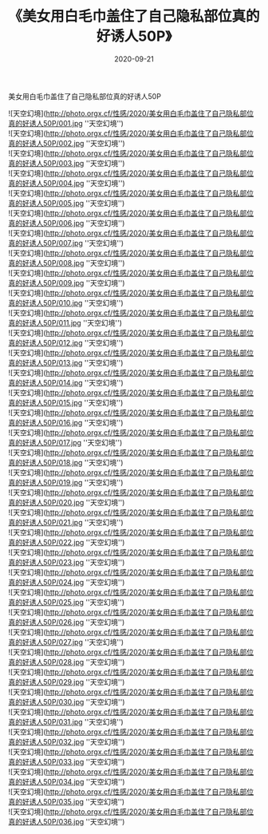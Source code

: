 ﻿---
layout: post
title: 《美女用白毛巾盖住了自己隐私部位真的好诱人50P》
date: 2020-09-21
img: http://photo.orgx.cf/性感/2020/美女用白毛巾盖住了自己隐私部位真的好诱人50P/000.jpg
tags: [美女,性感,泳衣]
---

美女用白毛巾盖住了自己隐私部位真的好诱人50P



![天空幻境](http://photo.orgx.cf/性感/2020/美女用白毛巾盖住了自己隐私部位真的好诱人50P/001.jpg ''天空幻境'')<br>
![天空幻境](http://photo.orgx.cf/性感/2020/美女用白毛巾盖住了自己隐私部位真的好诱人50P/002.jpg ''天空幻境'')<br>
![天空幻境](http://photo.orgx.cf/性感/2020/美女用白毛巾盖住了自己隐私部位真的好诱人50P/003.jpg ''天空幻境'')<br>
![天空幻境](http://photo.orgx.cf/性感/2020/美女用白毛巾盖住了自己隐私部位真的好诱人50P/004.jpg ''天空幻境'')<br>
![天空幻境](http://photo.orgx.cf/性感/2020/美女用白毛巾盖住了自己隐私部位真的好诱人50P/005.jpg ''天空幻境'')<br>
![天空幻境](http://photo.orgx.cf/性感/2020/美女用白毛巾盖住了自己隐私部位真的好诱人50P/006.jpg ''天空幻境'')<br>
![天空幻境](http://photo.orgx.cf/性感/2020/美女用白毛巾盖住了自己隐私部位真的好诱人50P/007.jpg ''天空幻境'')<br>
![天空幻境](http://photo.orgx.cf/性感/2020/美女用白毛巾盖住了自己隐私部位真的好诱人50P/008.jpg ''天空幻境'')<br>
![天空幻境](http://photo.orgx.cf/性感/2020/美女用白毛巾盖住了自己隐私部位真的好诱人50P/009.jpg ''天空幻境'')<br>
![天空幻境](http://photo.orgx.cf/性感/2020/美女用白毛巾盖住了自己隐私部位真的好诱人50P/010.jpg ''天空幻境'')<br>
![天空幻境](http://photo.orgx.cf/性感/2020/美女用白毛巾盖住了自己隐私部位真的好诱人50P/011.jpg ''天空幻境'')<br>
![天空幻境](http://photo.orgx.cf/性感/2020/美女用白毛巾盖住了自己隐私部位真的好诱人50P/012.jpg ''天空幻境'')<br>
![天空幻境](http://photo.orgx.cf/性感/2020/美女用白毛巾盖住了自己隐私部位真的好诱人50P/013.jpg ''天空幻境'')<br>
![天空幻境](http://photo.orgx.cf/性感/2020/美女用白毛巾盖住了自己隐私部位真的好诱人50P/014.jpg ''天空幻境'')<br>
![天空幻境](http://photo.orgx.cf/性感/2020/美女用白毛巾盖住了自己隐私部位真的好诱人50P/015.jpg ''天空幻境'')<br>
![天空幻境](http://photo.orgx.cf/性感/2020/美女用白毛巾盖住了自己隐私部位真的好诱人50P/016.jpg ''天空幻境'')<br>
![天空幻境](http://photo.orgx.cf/性感/2020/美女用白毛巾盖住了自己隐私部位真的好诱人50P/017.jpg ''天空幻境'')<br>
![天空幻境](http://photo.orgx.cf/性感/2020/美女用白毛巾盖住了自己隐私部位真的好诱人50P/018.jpg ''天空幻境'')<br>
![天空幻境](http://photo.orgx.cf/性感/2020/美女用白毛巾盖住了自己隐私部位真的好诱人50P/019.jpg ''天空幻境'')<br>
![天空幻境](http://photo.orgx.cf/性感/2020/美女用白毛巾盖住了自己隐私部位真的好诱人50P/020.jpg ''天空幻境'')<br>
![天空幻境](http://photo.orgx.cf/性感/2020/美女用白毛巾盖住了自己隐私部位真的好诱人50P/021.jpg ''天空幻境'')<br>
![天空幻境](http://photo.orgx.cf/性感/2020/美女用白毛巾盖住了自己隐私部位真的好诱人50P/022.jpg ''天空幻境'')<br>
![天空幻境](http://photo.orgx.cf/性感/2020/美女用白毛巾盖住了自己隐私部位真的好诱人50P/023.jpg ''天空幻境'')<br>
![天空幻境](http://photo.orgx.cf/性感/2020/美女用白毛巾盖住了自己隐私部位真的好诱人50P/024.jpg ''天空幻境'')<br>
![天空幻境](http://photo.orgx.cf/性感/2020/美女用白毛巾盖住了自己隐私部位真的好诱人50P/025.jpg ''天空幻境'')<br>
![天空幻境](http://photo.orgx.cf/性感/2020/美女用白毛巾盖住了自己隐私部位真的好诱人50P/026.jpg ''天空幻境'')<br>
![天空幻境](http://photo.orgx.cf/性感/2020/美女用白毛巾盖住了自己隐私部位真的好诱人50P/027.jpg ''天空幻境'')<br>
![天空幻境](http://photo.orgx.cf/性感/2020/美女用白毛巾盖住了自己隐私部位真的好诱人50P/028.jpg ''天空幻境'')<br>
![天空幻境](http://photo.orgx.cf/性感/2020/美女用白毛巾盖住了自己隐私部位真的好诱人50P/029.jpg ''天空幻境'')<br>
![天空幻境](http://photo.orgx.cf/性感/2020/美女用白毛巾盖住了自己隐私部位真的好诱人50P/030.jpg ''天空幻境'')<br>
![天空幻境](http://photo.orgx.cf/性感/2020/美女用白毛巾盖住了自己隐私部位真的好诱人50P/031.jpg ''天空幻境'')<br>
![天空幻境](http://photo.orgx.cf/性感/2020/美女用白毛巾盖住了自己隐私部位真的好诱人50P/032.jpg ''天空幻境'')<br>
![天空幻境](http://photo.orgx.cf/性感/2020/美女用白毛巾盖住了自己隐私部位真的好诱人50P/033.jpg ''天空幻境'')<br>
![天空幻境](http://photo.orgx.cf/性感/2020/美女用白毛巾盖住了自己隐私部位真的好诱人50P/034.jpg ''天空幻境'')<br>
![天空幻境](http://photo.orgx.cf/性感/2020/美女用白毛巾盖住了自己隐私部位真的好诱人50P/035.jpg ''天空幻境'')<br>
![天空幻境](http://photo.orgx.cf/性感/2020/美女用白毛巾盖住了自己隐私部位真的好诱人50P/036.jpg ''天空幻境'')<br>
